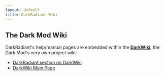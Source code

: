 ```yaml
---
layout: default
title: DarkRadiant Wiki
---
```

<div class="section">
  <h2>The Dark Mod Wiki</h2>
	<p>DarkRadiant's help/manual pages are embedded within the <strong><a href="http://wiki.thedarkmod.com/">DarkWiki</a></strong>, the Dark Mod's very own project wiki:</p>
	<ul>
	  <li><a href="http://wiki.thedarkmod.com/index.php?title=DarkRadiant">DarkRadiant section on DarkWiki</a></li>
	  <li><a href="http://wiki.thedarkmod.com">DarkWiki Main Page </a></li>
	</ul>	
</div>
